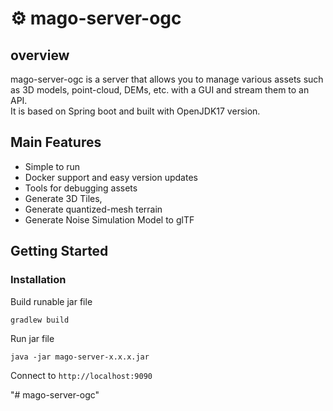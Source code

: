 ⚙️ mago-server-ogc
===

## overview
mago-server-ogc is a server that allows you to manage various assets such as 3D models, point-cloud, DEMs, etc. with a GUI and stream them to an API.   
It is based on Spring boot and built with OpenJDK17 version.

## Main Features
- Simple to run
- Docker support and easy version updates
- Tools for debugging assets
- Generate 3D Tiles, 
- Generate quantized-mesh terrain 
- Generate Noise Simulation Model to glTF

## Getting Started

### Installation

Build runable jar file
```
gradlew build
```

Run jar file
```
java -jar mago-server-x.x.x.jar
```

Connect to `http://localhost:9090`


"# mago-server-ogc" 
